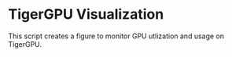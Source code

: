 # TigerGPU Visualization

This script creates a figure to monitor GPU utlization and usage on TigerGPU.
